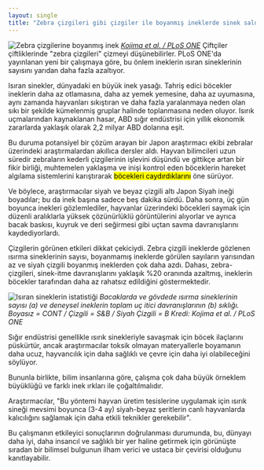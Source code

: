 ```yaml
---
layout: single
title: "Zebra çizgileri gibi çizgiler ile boyanmış ineklerde sinek saldırısı azalabilir"
---
```

![Zebra çizgilerine boyanmış inek](https://assets.realclear.com/images/49/490457.png)
*[Kojima et al. / PLoS ONE](https://journals.plos.org/plosone/article?id=10.1371/journal.pone.0223447)*
Çiftçiler çiftliklerinde "zebra çizgileri" çizmeyi düşünebilirler. PLoS ONE'da yayınlanan yeni bir çalışmaya göre, bu önlem ineklerin ısıran sineklerinin sayısını yarıdan daha fazla azaltıyor.

Isıran sinekler, dünyadaki en büyük inek yasağı. Tahriş edici böcekler ineklerin daha az otlamasına, daha az yemek yemesine, daha az uyumasına, aynı zamanda hayvanları sıkıştıran ve daha fazla yaralanmaya neden olan sıkı bir şekilde kümelenmiş gruplar halinde toplanmasına neden oluyor. Isırık uçmalarından kaynaklanan hasar, ABD sığır endüstrisi için yıllık ekonomik zararlarda yaklaşık olarak 2,2 milyar ABD dolarına eşit.

Bu duruma potansiyel bir çözüm arayan bir Japon araştırmacı ekibi zebralar üzerindeki araştırmalardan akıllıca dersler aldı. Hayvan bilimcileri uzun süredir zebraların kederli çizgilerinin işlevini düşündü ve gittikçe artan bir fikir birliği, muhtemelen yaklaşma ve inişi kontrol eden böceklerin hareket algılama sistemlerini karıştırarak <mark>böcekleri caydırdıklarını</mark> öne sürüyor.

Ve böylece, araştırmacılar siyah ve beyaz çizgili altı Japon Siyah ineği boyadılar; bu da inek başına sadece beş dakika sürdü. Daha sonra, üç gün boyunca inekleri gözlemlediler, hayvanlar üzerindeki böcekleri saymak için düzenli aralıklarla yüksek çözünürlüklü görüntülerini alıyorlar ve ayrıca bacak baskısı, kuyruk ve deri seğirmesi gibi uçtan savma davranışlarını kaydediyorlardı.

Çizgilerin görünen etkileri dikkat çekiciydi. Zebra çizgili ineklerde gözlenen ısırma sineklerinin sayısı, boyanmamış ineklerde görülen sayıların yarısından az ve siyah çizgili boyanmış ineklerden çok daha azdı. Dahası, zebra-çizgileri, sinek-itme davranışlarını yaklaşık %20 oranında azaltmış, ineklerin böcekler tarafından daha az rahatsız edildiğini göstermektedir.

![Isıran sineklerin istatistiği](http://assets.realclear.com/images/49/490459_5_.png)
*Bacaklarda ve gövdede ısırma sineklerinin sayısı (a) ve deneysel ineklerin toplam uç itici davranışlarının (b) sıklığı. Boyasız = CONT / Çizgili = S&B / Siyah Çizgili = B Kredi: Kojima et al. / PLoS ONE*

Sığır endüstrisi genellikle ısırık sinekleriyle savaşmak için böcek ilaçlarını püskürtür, ancak araştırmacılar toksik olmayan materyallerle boyamanın daha ucuz, hayvancılık için daha sağlıklı ve çevre için daha iyi olabileceğini söylüyor.

Bununla birlikte, bilim insanlarına göre, çalışma çok daha büyük örneklem büyüklüğü ve farklı inek ırkları ile çoğaltılmalıdır.

Araştırmacılar, "Bu yöntemi hayvan üretim tesislerine uygulamak için ısırık sineği mevsimi boyunca (3-4 ay) siyah-beyaz şeritlerin canlı hayvanlarda kalıcılığını sağlamak için daha etkili teknikler gerekebilir".

Bu çalışmanın etkileyici sonuçlarının doğrulanması durumunda, bu, dünyayı daha iyi, daha insancıl ve sağlıklı bir yer haline getirmek için görünüşte sıradan bir bilimsel bulgunun ilham verici ve ustaca bir çevirisi olduğunu kanıtlayabilir.


